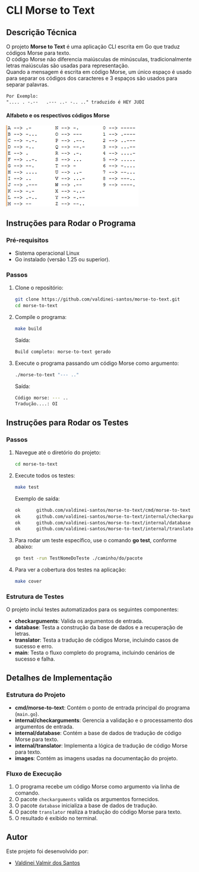 # CLI Morse to Text

## Descrição Técnica

O projeto **Morse to Text** é uma aplicação CLI escrita em Go que traduz códigos Morse para texto.  
O código Morse não diferencia maiúsculas de minúsculas, tradicionalmente letras maiúsculas são usadas para representação.  
Quando a mensagem é escrita em
código Morse, um único espaço é usado para separar os códigos dos caracteres e 3 espaços são usados para separar palavras.  
```
Por Exemplo:
".... . -.--   .--- ..- -.. .." traduzido é HEY JUDI
```
#### Alfabeto e os respectivos códigos Morse

![Imagem Codigo Morse](images/Codigos-Morse.png)


## Instruções para Rodar o Programa

### Pré-requisitos

- Sistema operacional Linux 
- Go instalado (versão 1.25 ou superior).

### Passos

1. Clone o repositório:
   ```bash
   git clone https://github.com/valdinei-santos/morse-to-text.git
   cd morse-to-text
   ```

2. Compile o programa:
   ```bash
   make build
   ```
   Saída:
   ```bash
   Build completo: morse-to-text gerado
   ```

3. Execute o programa passando um código Morse como argumento:
   ```bash
   ./morse-to-text "--- .."
   ```

   Saída:
   ```bash
   Código morse: --- ..
   Tradução....: OI
   ```


## Instruções para Rodar os Testes

### Passos

1. Navegue até o diretório do projeto:
   ```bash
   cd morse-to-text
   ```

2. Execute todos os testes:
   ```bash
   make test
   ```

   Exemplo de saída:
   ```bash
   ok      github.com/valdinei-santos/morse-to-text/cmd/morse-to-text      0.024s
   ok      github.com/valdinei-santos/morse-to-text/internal/checkarguments        0.028s
   ok      github.com/valdinei-santos/morse-to-text/internal/database      0.023s
   ok      github.com/valdinei-santos/morse-to-text/internal/translator    0.023s
   ```

3. Para rodar um teste específico, use o comando **go test**, conforme abaixo:
   ```bash
   go test -run TestNomeDoTeste ./caminho/do/pacote
   ```

4. Para ver a cobertura dos testes na aplicação:
   ```bash
   make cover
   ``` 


### Estrutura de Testes
O projeto inclui testes automatizados para os seguintes componentes:

- **checkarguments**: Valida os argumentos de entrada.
- **database**: Testa a construção da base de dados e a recuperação de letras.
- **translator**: Testa a tradução de códigos Morse, incluindo casos de sucesso e erro.
- **main**: Testa o fluxo completo do programa, incluindo cenários de sucesso e falha.


## Detalhes de Implementação

### Estrutura do Projeto

- **cmd/morse-to-text**: Contém o ponto de entrada principal do programa (`main.go`).
- **internal/checkarguments**: Gerencia a validação e o processamento dos argumentos de entrada.
- **internal/database**: Contém a base de dados de tradução de código Morse para texto.
- **internal/translator**: Implementa a lógica de tradução de código Morse para texto.
- **images**: Contém as imagens usadas na documentação do projeto.

### Fluxo de Execução

1. O programa recebe um código Morse como argumento via linha de comando.
2. O pacote `checkarguments` valida os argumentos fornecidos.
3. O pacote `database` inicializa a base de dados de tradução.
4. O pacote `translator` realiza a tradução do código Morse para texto.
5. O resultado é exibido no terminal.


## Autor

Este projeto foi desenvolvido por:

*   [Valdinei Valmir dos Santos](https://github.com/valdinei-santos)
